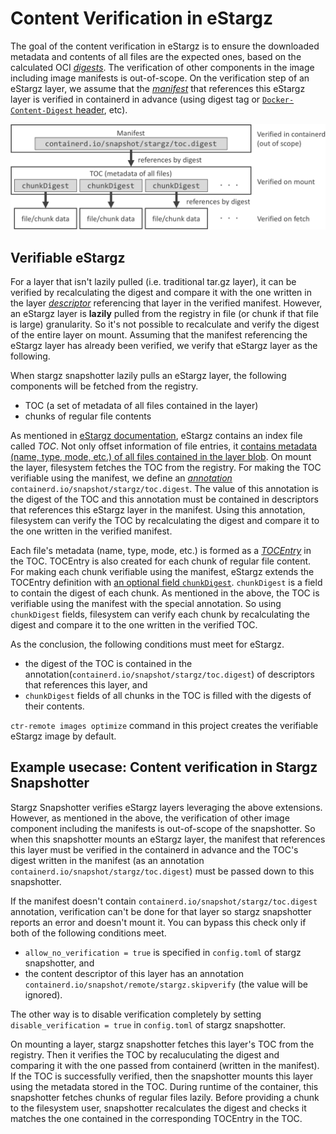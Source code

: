 # Content Verification in eStargz

The goal of the content verification in eStargz is to ensure the downloaded metadata and contents of all files are the expected ones, based on the calculated OCI [_digests_](https://github.com/opencontainers/image-spec/blob/v1.0.1/descriptor.md#digests).
The verification of other components in the image including image manifests is out-of-scope.
On the verification step of an eStargz layer, we assume that the [_manifest_](https://github.com/opencontainers/image-spec/blob/v1.0.1/manifest.md) that references this eStargz layer is verified in containerd in advance (using digest tag or [`Docker-Content-Digest` header](https://docs.docker.com/registry/spec/api/#digest-header), etc).

![the overview of the verification](/docs/images/verification.png)

## Verifiable eStargz

For a layer that isn't lazily pulled (i.e. traditional tar.gz layer), it can be verified by recalculating the digest and compare it with the one written in the layer [_descriptor_](https://github.com/opencontainers/image-spec/blob/v1.0.1/descriptor.md) referencing that layer in the verified manifest.
However, an eStargz layer is **lazily** pulled from the registry in file (or chunk if that file is large) granularity.
So it's not possible to recalculate and verify the digest of the entire layer on mount.
Assuming that the manifest referencing the eStargz layer has already been verified, we verify that eStargz layer as the following.

When stargz snapshotter lazily pulls an eStargz layer, the following components will be fetched from the registry.

- TOC (a set of metadata of all files contained in the layer)
- chunks of regular file contents

As mentioned in [eStargz documentation](/docs/stargz-estargz.md), eStargz contains an index file called _TOC_.
Not only offset information of file entries, it [contains metadata (name, type, mode, etc.) of all files contained in the layer blob](https://github.com/google/crfs/blob/71d77da419c90be7b05d12e59945ac7a8c94a543/stargz/stargz.go#L214-L218).
On mount the layer, filesystem fetches the TOC from the registry.
For making the TOC verifiable using the manifest, we define an [_annotation_](https://github.com/opencontainers/image-spec/blob/v1.0.1/descriptor.md#properties) `containerd.io/snapshot/stargz/toc.digest`.
The value of this annotation is the digest of the TOC and this annotation must be contained in descriptors that references this eStargz layer in the manifest.
Using this annotation, filesystem can verify the TOC by recalculating the digest and compare it to the one written in the verified manifest.

Each file's metadata (name, type, mode, etc.) is formed as a [_TOCEntry_](https://github.com/google/crfs/blob/71d77da419c90be7b05d12e59945ac7a8c94a543/stargz/stargz.go#L109-L191) in the TOC.
TOCEntry is also created for each chunk of regular file content.
For making each chunk verifiable using the manifest, eStargz extends the TOCEntry definition with [an optional field `chunkDigest`](https://github.com/containerd/stargz-snapshotter/blob/b53e8fe8d37751753bc623b037729b6a6d9c1122/stargz/verify/verify.go#L56-L64).
`chunkDigest` is a field to contain the digest of each chunk.
As mentioned in the above, the TOC is verifiable using the manifest with the special annotation.
So using `chunkDigest` fields, filesystem can verify each chunk by recalculating the digest and compare it to the one written in the verified TOC.

As the conclusion, the following conditions must meet for eStargz.

- the digest of the TOC is contained in the annotation(`containerd.io/snapshot/stargz/toc.digest`) of descriptors that references this layer, and
- `chunkDigest` fields of all chunks in the TOC is filled with the digests of their contents.

`ctr-remote images optimize` command in this project creates the verifiable eStargz image by default.

## Example usecase: Content verification in Stargz Snapshotter

Stargz Snapshotter verifies eStargz layers leveraging the above extensions.
However, as mentioned in the above, the verification of other image component including the manifests is out-of-scope of the snapshotter.
So when this snapshotter mounts an eStargz layer, the manifest that references this layer must be verified in the containerd in advance and the TOC's digest written in the manifest (as an annotation `containerd.io/snapshot/stargz/toc.digest`) must be passed down to this snapshotter.

If the manifest doesn't contain `containerd.io/snapshot/stargz/toc.digest` annotation, verification can't be done for that layer so stargz snapshotter reports an error and doesn't mount it.
You can bypass this check only if both of the following conditions meet.

- `allow_no_verification = true` is specified in `config.toml` of stargz snapshotter, and
- the content descriptor of this layer has an annotation `containerd.io/snapshot/remote/stargz.skipverify` (the value will be ignored).

The other way is to disable verification completely by setting `disable_verification = true` in `config.toml` of stargz snapshotter.

On mounting a layer, stargz snapshotter fetches this layer's TOC from the registry.
Then it verifies the TOC by recaluculating the digest and comparing it with the one passed from containerd (written in the manifest).
If the TOC is successfully verified, then the snapshotter mounts this layer using the metadata stored in the TOC.
During runtime of the container, this snapshotter fetches chunks of regular files lazily.
Before providing a chunk to the filesystem user, snapshotter recalculates the digest and checks it matches the one contained in the corresponding TOCEntry in the TOC.
